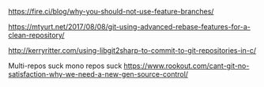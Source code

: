 
https://fire.ci/blog/why-you-should-not-use-feature-branches/


https://mtyurt.net/2017/08/08/git-using-advanced-rebase-features-for-a-clean-repository/


http://kerryritter.com/using-libgit2sharp-to-commit-to-git-repositories-in-c/

Multi-repos suck mono repos suck
https://www.rookout.com/cant-git-no-satisfaction-why-we-need-a-new-gen-source-control/


